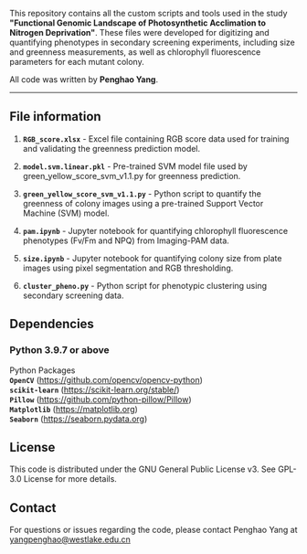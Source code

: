 
This repository contains all the custom scripts and tools used in the study **"Functional Genomic Landscape of Photosynthetic Acclimation to Nitrogen Deprivation"**. These files were developed for digitizing and quantifying phenotypes in secondary screening experiments, including size and greenness measurements, as well as chlorophyll fluorescence parameters for each mutant colony.

All code was written by **Penghao Yang**.

---

## File information

1. **`RGB_score.xlsx`** - Excel file containing RGB score data used for training and validating the greenness prediction model.

2. **`model.svm.linear.pkl`** - Pre-trained SVM model file used by green_yellow_score_svm_v1.1.py for greenness prediction.

3. **`green_yellow_score_svm_v1.1.py`** - Python script to quantify the greenness of colony images using a pre-trained Support Vector Machine (SVM) model.

4. **`pam.ipynb`** - Jupyter notebook for quantifying chlorophyll fluorescence phenotypes (Fv/Fm and NPQ) from Imaging-PAM data.

5. **`size.ipynb`** - Jupyter notebook for quantifying colony size from plate images using pixel segmentation and RGB thresholding.

6. **`cluster_pheno.py`** - Python script for phenotypic clustering using secondary screening data.


## Dependencies

### Python 3.9.7 or above
Python Packages <br>
**`OpenCV`** (https://github.com/opencv/opencv-python) <br>
**`scikit-learn`** (https://scikit-learn.org/stable/) <br>
**`Pillow`** (https://github.com/python-pillow/Pillow) <br>
**`Matplotlib`** (https://matplotlib.org) <br>
**`Seaborn`** (https://seaborn.pydata.org)

## License

This code is distributed under the GNU General Public License v3. See GPL-3.0 License for more details.

## Contact

For questions or issues regarding the code, please contact Penghao Yang at yangpenghao@westlake.edu.cn
